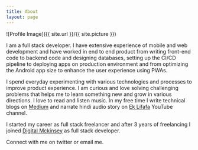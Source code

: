 ```yaml
---
title: About
layout: page
---
```

![Profile Image]({{ site.url }}/{{ site.picture }})

<p>I am a full stack developer. I have extensive experience of mobile and web development and have worked in end to end product from writing front-end code to backend code and designing databases, setting up the CI/CD pipeline to deploying apps on production environment and from optimizing the Android app size to enhance the user experience using PWAs.</p>
<p>I spend everyday experimenting with various technologies and processes to improve product experience. I am curious and love solving challenging problems that helps me to learn something new and grow in various directions. I love to read and listen music. In my free time I write technical blogs on <a href="https://medium.com/@haldar.mahesh" target="_blank">Medium</a> and narrate hindi audio story on <a href="http://youtube.com/c/eklifafa" target="_blank">Ek Lifafa</a> YouTube channel.</p>
<p>I started my career as full stack freelancer and after 3 years of freelancing I joined <a href="https://twitter.com/DigitalMcKinsey" target="_blank">Digital Mckinsey</a> as full stack developer.</p>
<p>Connect with me on twitter or email me.</p>


<!-- <h2>Skills</h2>

<ul class="skill-list">
	<li>HTML - Jade - Haml - Erb</li>
	<li>Responsive (Mobile First)</li>
	<li>CSS (Stylus, Sass, Less)</li>
	<li>Css Frameworks (Bootstrap, Foundation)</li>
	<li>Javascript (Design Patterns, Testes)</li>
	<li>NodeJS</li>
	<li>AngularJS - ReactJS</li>
	<li>Grunt - Gulp - Yeoman</li>
	<li>Git</li>
	<li>PHP</li>
	<li>Python</li>
	<li>MySQL - MongoDB</li>
	<li>Scrum and Kanban</li>
	<li>TDD e Continuous Integration</li>
</ul>

<h2>Projects</h2>

<ul>
	<li><a href="https://github.com/">Lorem Lorem</a></li>
	<li><a href="https://github.com/">Ipsum Dolor</a></li>
	<li><a href="https://github.com/">Dolor Lorem</a></li>
</ul> -->

